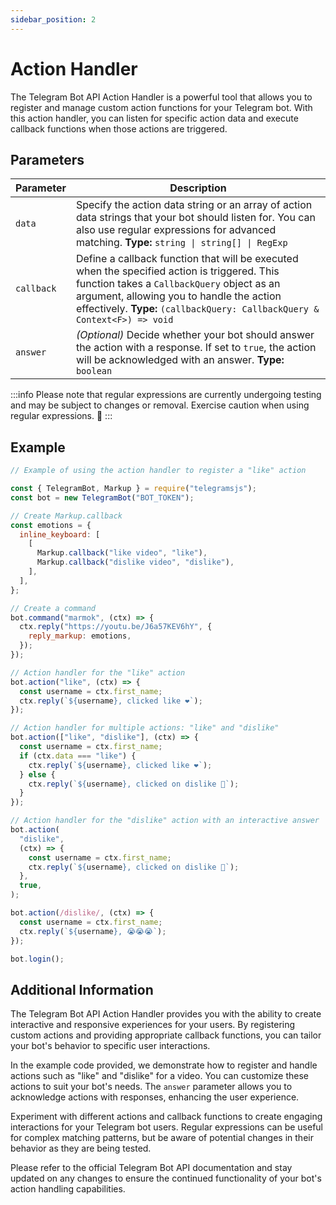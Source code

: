 ```yaml
---
sidebar_position: 2
---
```

# Action Handler

The Telegram Bot API Action Handler is a powerful tool that allows you to register and manage custom action functions for your Telegram bot. With this action handler, you can listen for specific action data and execute callback functions when those actions are triggered.

## Parameters

| Parameter  | Description                                                                                                                                                                                                                                                               |
| ---------- | ------------------------------------------------------------------------------------------------------------------------------------------------------------------------------------------------------------------------------------------------------------------------- |
| `data`     | Specify the action data string or an array of action data strings that your bot should listen for. You can also use regular expressions for advanced matching. **Type:** `string \| string[] \| RegExp`                                                              |
| `callback` | Define a callback function that will be executed when the specified action is triggered. This function takes a `CallbackQuery` object as an argument, allowing you to handle the action effectively. **Type:** `(callbackQuery: CallbackQuery & Context<F>) => void` |
| `answer`   | _(Optional)_ Decide whether your bot should answer the action with a response. If set to `true`, the action will be acknowledged with an answer. **Type:** `boolean`                                                                                                 |

:::info
Please note that regular expressions are currently undergoing testing and may be subject to changes or removal. Exercise caution when using regular expressions. 🧐
:::

## Example

```javascript
// Example of using the action handler to register a "like" action

const { TelegramBot, Markup } = require("telegramsjs");
const bot = new TelegramBot("BOT_TOKEN");

// Create Markup.callback
const emotions = {
  inline_keyboard: [
    [
      Markup.callback("like video", "like"),
      Markup.callback("dislike video", "dislike"),
    ],
  ],
};

// Create a command
bot.command("marmok", (ctx) => {
  ctx.reply("https://youtu.be/J6a57KEV6hY", {
    reply_markup: emotions,
  });
});

// Action handler for the "like" action
bot.action("like", (ctx) => {
  const username = ctx.first_name;
  ctx.reply(`${username}, clicked like ❤️`);
});

// Action handler for multiple actions: "like" and "dislike"
bot.action(["like", "dislike"], (ctx) => {
  const username = ctx.first_name;
  if (ctx.data === "like") {
    ctx.reply(`${username}, clicked like ❤️`);
  } else {
    ctx.reply(`${username}, clicked on dislike 🫠`);
  }
});

// Action handler for the "dislike" action with an interactive answer
bot.action(
  "dislike",
  (ctx) => {
    const username = ctx.first_name;
    ctx.reply(`${username}, clicked on dislike 🫠`);
  },
  true,
);

bot.action(/dislike/, (ctx) => {
  const username = ctx.first_name;
  ctx.reply(`${username}, 😭😭😭`);
});

bot.login();
```

## Additional Information

The Telegram Bot API Action Handler provides you with the ability to create interactive and responsive experiences for your users. By registering custom actions and providing appropriate callback functions, you can tailor your bot's behavior to specific user interactions.

In the example code provided, we demonstrate how to register and handle actions such as "like" and "dislike" for a video. You can customize these actions to suit your bot's needs. The `answer` parameter allows you to acknowledge actions with responses, enhancing the user experience.

Experiment with different actions and callback functions to create engaging interactions for your Telegram bot users. Regular expressions can be useful for complex matching patterns, but be aware of potential changes in their behavior as they are being tested.

Please refer to the official Telegram Bot API documentation and stay updated on any changes to ensure the continued functionality of your bot's action handling capabilities.
